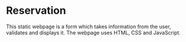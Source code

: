 # Reservation
This static webpage is a form which takes information from the user, validates and displays it. The webpage uses HTML, CSS and JavaScript.
